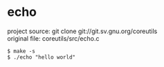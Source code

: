 # echo
project source: git clone git://git.sv.gnu.org/coreutils  
original file: coreutils/src/echo.c

```
$ make -s
$ ./echo "hello world"
```
